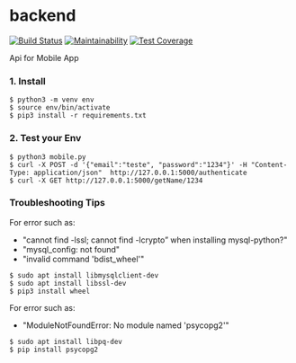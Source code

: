 # backend
[![Build Status](https://travis-ci.org/noharm-ai/backend.svg?branch=master)](https://travis-ci.org/noharm-ai/backend)
[![Maintainability](https://api.codeclimate.com/v1/badges/a2baa2e03c1661cd70cd/maintainability)](https://codeclimate.com/github/noharm-ai/backend/maintainability)
[![Test Coverage](https://api.codeclimate.com/v1/badges/a2baa2e03c1661cd70cd/test_coverage)](https://codeclimate.com/github/noharm-ai/backend/test_coverage)

Api for Mobile App

### 1. Install

```
$ python3 -m venv env
$ source env/bin/activate
$ pip3 install -r requirements.txt
```

### 2. Test your Env

```
$ python3 mobile.py
$ curl -X POST -d '{"email":"teste", "password":"1234"}' -H "Content-Type: application/json"  http://127.0.0.1:5000/authenticate
$ curl -X GET http://127.0.0.1:5000/getName/1234
```

### Troubleshooting Tips

For error such as:

- "cannot find -lssl; cannot find -lcrypto” when installing mysql-python?"
- "mysql_config: not found"
- "invalid command 'bdist_wheel'"

```
$ sudo apt install libmysqlclient-dev
$ sudo apt install libssl-dev
$ pip3 install wheel
```

For error such as:

- "ModuleNotFoundError: No module named 'psycopg2'"

```
$ sudo apt install libpq-dev
$ pip install psycopg2
```
